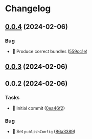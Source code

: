# Changelog

## [0.0.4](https://github.com/entur/vite-plugin-assets-json/compare/0.0.3...0.0.4) (2024-02-06)


### Bug

* 🐛 Produce correct bundles ([559cc1e](https://github.com/entur/vite-plugin-assets-json/commit/559cc1ee9f42b899b1f4de54e9ade5f45b5813a5))

## [0.0.3](https://github.com/entur/vite-plugin-assets-json/compare/0.0.2...0.0.3) (2024-02-06)

## 0.0.2 (2024-02-06)


### Tasks

* 🤖 Initial commit ([0ea46f2](https://github.com/entur/vite-plugin-assets-json/commit/0ea46f227c4113c2c3c2a2a10bf3bbbe7c06ac61))


### Bug

* 🐛 Set `publishConfig` ([86a3389](https://github.com/entur/vite-plugin-assets-json/commit/86a3389a11c6180ccf804a28fc74f46239b1be3a))

